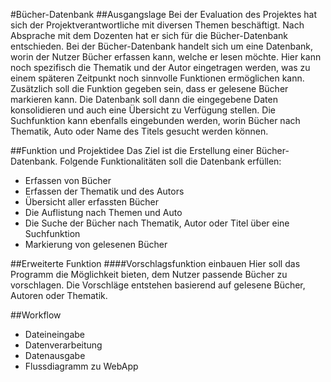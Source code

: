 #Bücher-Datenbank
##Ausgangslage
Bei der Evaluation des Projektes hat sich der Projektverantwortliche mit diversen Themen beschäftigt. 
Nach Absprache mit dem Dozenten hat er sich für die Bücher-Datenbank entschieden. Bei der Bücher-Datenbank handelt sich um eine Datenbank, worin der Nutzer Bücher erfassen kann, welche er lesen möchte. Hier kann noch spezifisch die Thematik und der Autor eingetragen werden, was zu einem späteren Zeitpunkt noch sinnvolle Funktionen ermöglichen kann. Zusätzlich soll die Funktion gegeben sein, dass er gelesene Bücher markieren kann. 
Die Datenbank soll dann die eingegebene Daten konsolidieren und auch eine Übersicht zu Verfügung stellen. Die Suchfunktion kann ebenfalls eingebunden werden, worin Bücher nach Thematik, Auto oder Name des Titels gesucht werden können. 

##Funktion und Projektidee
Das Ziel ist die Erstellung einer Bücher-Datenbank. Folgende Funktionalitäten soll die Datenbank erfüllen:
* Erfassen von Bücher
* Erfassen der Thematik und des Autors
* Übersicht aller erfassten Bücher
* Die Auflistung nach Themen und Auto
* Die Suche der Bücher nach Thematik, Autor oder Titel über eine Suchfunktion
* Markierung von gelesenen Bücher

##Erweiterte Funktion
####Vorschlagsfunktion einbauen
Hier soll das Programm die Möglichkeit bieten, dem Nutzer passende Bücher zu vorschlagen. 
Die Vorschläge entstehen basierend auf gelesene Bücher, Autoren oder Thematik. 

##Workflow
* Dateineingabe
* Datenverarbeitung
* Datenausgabe
* Flussdiagramm zu WebApp